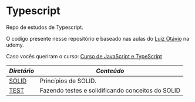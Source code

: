 # Typescript

Repo de estudos de Typescript.

O codigo presente nesse repositório e baseado nas aulas do [Luiz Otávio](https://www.udemy.com/user/luiz-otavio-miranda/) na udemy.

Caso vocês queriram o curso: [Curso de JavaScript e TypeScript](https://www.udemy.com/share/1026xa3@3qGAHH99ZL4myzkJVWTdxGuOm2m9AIRXFhr9C4m_hJ-jJhonihohX6Rm_psoM8Ye/)


*Diretório* | _Conteúdo_
----|-----
[SOLID](https://github.com/juliofilizzola/typescript_studies/tree/main/src/SOLID) | Princípios de SOLID.
[TEST](https://github.com/juliofilizzola/typescript_studies/tree/main/src/test_backend) | Fazendo testes e solidificando conceitos do SOLID
